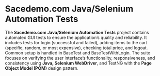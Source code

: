 # Sacedemo.com Java/Selenium Automation Tests
 The **Sacedemo.com Java/Selenium Automation Tests** project contains automated GUI tests to ensure the application’s quality and reliability. It includes tests for login (successful and failed), adding items to the cart (specific, random, or most expensive), checking total price, and logout. Common setup is handled in BaseTest and BaseTestWithLogin. The suite focuses on verifying the user interface’s functionality, responsiveness, and consistency using **Java, Selenium WebDriver**, and TestNG with the **Page Object Model (POM)** design pattern.
